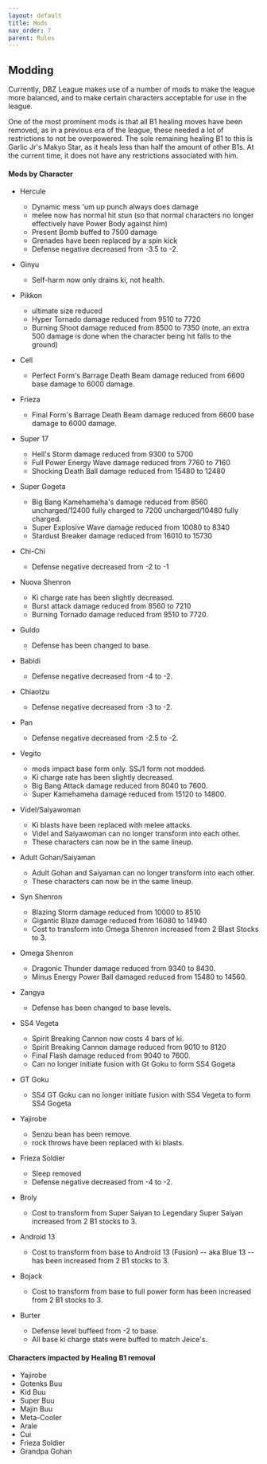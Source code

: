 ```yaml
---
layout: default
title: Mods
nav_order: 7
parent: Rules
---
```

## Modding

Currently, DBZ League makes use of a number of mods to make the league more balanced, and to make certain characters acceptable for use in the league.

One of the most prominent mods is that all B1 healing moves have been removed, as in a previous era of the league, these needed a lot of restrictions to not be overpowered. 
The sole remaining healing B1 to this is Garlic Jr's Makyo Star, as it heals less than half the amount of other B1s. At the current time, it does not have any restrictions associated with him.

#### Mods by Character

- Hercule
    - Dynamic mess 'um up punch always does damage
    - melee now has normal hit stun (so that normal characters no longer effectively have Power Body against him)
    - Present Bomb buffed to 7500 damage
    - Grenades have been replaced by a spin kick
    - Defense negative decreased from -3.5 to -2.
- Ginyu
    - Self-harm now only drains ki, not health.
- Pikkon
    - ultimate size reduced
    - Hyper Tornado damage reduced from 9510 to 7720
    - Burning Shoot damage reduced from 8500 to 7350 (note, an extra 500 damage is done when the character being hit falls to the ground)
- Cell
    - Perfect Form's Barrage Death Beam damage reduced from 6600 base damage to 6000 damage.
- Frieza
    - Final Form's Barrage Death Beam damage reduced from 6600 base damage to 6000 damage.
- Super 17
    - Hell's Storm damage reduced from 9300 to 5700 
    - Full Power Energy Wave damage reduced from 7760 to 7160
    - Shocking Death Ball damage reduced from 15480 to 12480
- Super Gogeta
    - Big Bang Kamehameha's damage reduced from 8560 uncharged/12400 fully charged to 7200 uncharged/10480 fully charged.
    - Super Explosive Wave damage reduced from 10080 to 8340
    - Stardust Breaker damage reduced from 16010 to 15730
- Chi-Chi
    - Defense negative decreased from -2 to -1
- Nuova Shenron
    - Ki charge rate has been slightly decreased.
    - Burst attack damage reduced from 8560 to 7210
    - Burning Tornado damage reduced from 9510 to 7720.
- Guldo 
    - Defense has been changed to base.
- Babidi
    - Defense negative decreased from -4 to -2.
- Chiaotzu
    - Defense negative decreased from -3 to -2.
- Pan
    - Defense negative decreased from -2.5 to -2.
- Vegito 
    - mods impact base form only. SSJ1 form not modded.
    - Ki charge rate has been slightly decreased.
    - Big Bang Attack damage reduced from 8040 to 7600.
    - Super Kamehameha damage reduced from 15120 to 14800.
- Videl/Saiyawoman
    - Ki blasts have been replaced with melee attacks.
    - Videl and Saiyawoman can no longer transform into each other.
    - These characters can now be in the same lineup.
- Adult Gohan/Saiyaman
    - Adult Gohan and Saiyaman can no longer transform into each other.
    - These characters can now be in the same lineup.
- Syn Shenron
    - Blazing Storm damage reduced from 10000 to 8510
    - Gigantic Blaze damage reduced from 16080 to 14940
    - Cost to transform into Omega Shenron increased from 2 Blast Stocks to 3.
- Omega Shenron
  - Dragonic Thunder damage reduced from 9340 to 8430.
  - Minus Energy Power Ball damaged reduced from 15480 to 14560.
- Zangya
    - Defense has been changed to base levels.
- SS4 Vegeta
    - Spirit Breaking Cannon now costs 4 bars of ki.
    - Spirit Breaking Cannon damage reduced from 9010 to 8120
    - Final Flash damage reduced from 9040 to 7600.
    - Can no longer initiate fusion with Gt Goku to form SS4 Gogeta
- GT Goku
    - SS4 GT Goku can no longer initiate fusion with SS4 Vegeta to form SS4 Gogeta

- Yajirobe
    - Senzu bean has been remove.
    - rock throws have been replaced with ki blasts.
- Frieza Soldier
    - Sleep removed
    - Defense negative decreased from -4 to -2.

- Broly
    - Cost to transform from Super Saiyan to Legendary Super Saiyan increased from 2 B1 stocks to 3.
- Android 13
    - Cost to transform from base to Android 13 (Fusion) -- aka Blue 13 -- has been increased from 2 B1 stocks to 3.
- Bojack
    - Cost to transform from base to full power form has been increased from 2 B1 stocks to 3.

- Burter
    - Defense level buffeed from -2 to base.
    - All base ki charge stats were buffed to match Jeice's.
  
#### Characters impacted by Healing B1 removal
 
 - Yajirobe
 - Gotenks Buu
 - Kid Buu
 - Super Buu
 - Majin Buu
 - Meta-Cooler
 - Arale
 - Cui
 - Frieza Soldier
 - Grandpa Gohan